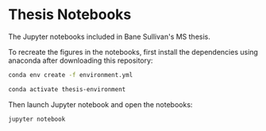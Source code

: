 # Thesis Notebooks

The Jupyter notebooks included in Bane Sullivan's MS thesis.

To recreate the figures in the notebooks, first install the dependencies using
anaconda after downloading this repository:

```bash
conda env create -f environment.yml

conda activate thesis-environment
```

Then launch Jupyter notebook and open the notebooks:

```bash
jupyter notebook
```
